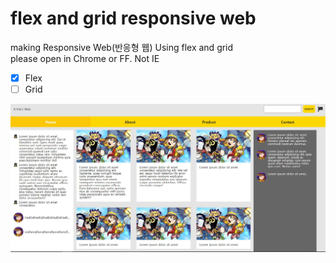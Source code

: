 # flex and grid responsive web

making Responsive Web(반응형 웹) Using flex and grid  
please open in Chrome or FF. Not IE

- [x] Flex
- [ ] Grid

![preview](images/preview.jpg)
